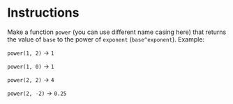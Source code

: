 # Instructions

Make a function `power` (you can use different name casing here) that returns the value of `base` to the power of `exponent` (`base^exponent`). Example:

`power(1, 2)` -> `1`

`power(1, 0)` -> `1`

`power(2, 2)` -> `4`

`power(2, -2)` -> `0.25`